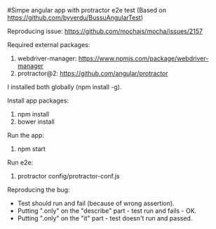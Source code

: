 #Simpe angular app with protractor e2e test
(Based on https://github.com/byverdu/BussuAngularTest)

Reproducing issue: https://github.com/mochajs/mocha/issues/2157

Required external packages:
1. webdriver-manager: https://www.npmjs.com/package/webdriver-manager
2. protractor@2: https://github.com/angular/protractor

I installed both globally (npm install -g).

Install app packages:
1. npm install
2. bower install

Run the app:
1. npm start

Run e2e:
1. protractor config/protractor-conf.js

Reproducing the bug:
- Test should run and fail (because of wrong assertion).
- Putting ".only" on the "describe" part - test run and fails - OK.
- Putting ".only" on the "it" part - test doesn't run and passed.
